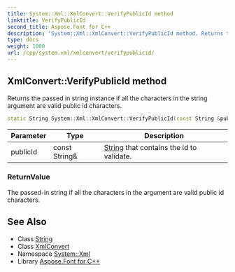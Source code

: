 ```yaml
---
title: System::Xml::XmlConvert::VerifyPublicId method
linktitle: VerifyPublicId
second_title: Aspose.Font for C++
description: 'System::Xml::XmlConvert::VerifyPublicId method. Returns the passed in string instance if all the characters in the string argument are valid public id characters in C++.'
type: docs
weight: 1000
url: /cpp/system.xml/xmlconvert/verifypublicid/
---
```

## XmlConvert::VerifyPublicId method


Returns the passed in string instance if all the characters in the string argument are valid public id characters.

```cpp
static String System::Xml::XmlConvert::VerifyPublicId(const String &publicId)
```


| Parameter | Type | Description |
| --- | --- | --- |
| publicId | const String\& | [String](../../../system/string/) that contains the id to validate. |

### ReturnValue

The passed-in string if all the characters in the argument are valid public id characters.

## See Also

* Class [String](../../../system/string/)
* Class [XmlConvert](../)
* Namespace [System::Xml](../../)
* Library [Aspose.Font for C++](../../../)
